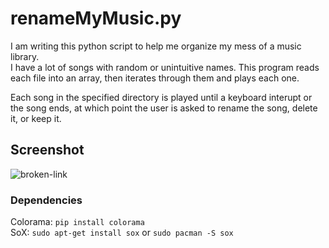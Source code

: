 # renameMyMusic.py

I am writing this python script to help me organize my mess of a music library.  
I have a lot of songs with random or unintuitive names. This program reads each file into an array, then iterates through them and plays each one.  

Each song in the specified directory is played until a keyboard interupt or the song ends, at which point the user is asked to rename the song, delete it, or keep it.

## Screenshot

![broken-link](https://github.com/mitchfen/renameMyMusic/blob/master/screenshots/screen1.png)

### Dependencies

Colorama: `pip install colorama`  
SoX: `sudo apt-get install sox` or `sudo pacman -S sox`
